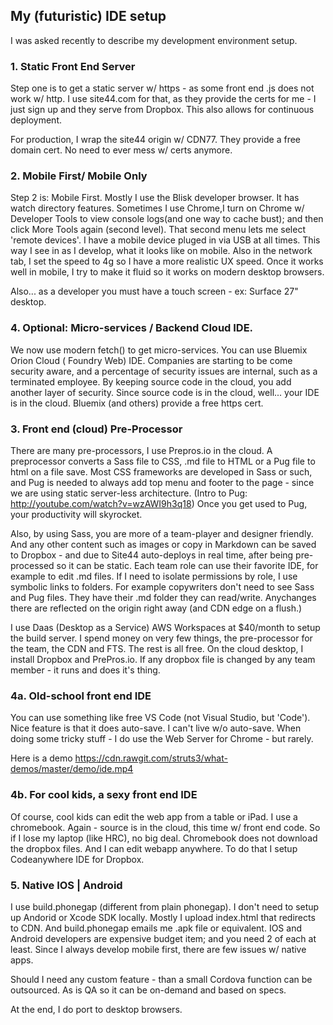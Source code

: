 
## My (futuristic) IDE setup

I was asked recently to describe my development environment setup.

### 1. Static Front End Server 
Step one is to get a static server w/ https - as some front end .js does not work w/ http. I use site44.com for that, as they provide the certs for me - I just sign up and they serve from Dropbox. This also allows for continuous deployment. 

For production, I wrap the site44 origin w/ CDN77. They provide a free domain cert. No need to ever mess w/ certs anymore.

### 2. Mobile First/ Mobile Only
Step 2 is: Mobile First. Mostly I use the Blisk developer browser. It has watch directory features. Sometimes I use Chrome,I turn on Chrome w/ Developer Tools to view console logs(and one way to cache bust); and then click More Tools again (second level). That second menu lets me select 'remote devices'. I have a mobile device pluged in via USB at all times. This way I see in as I develop, what it looks like on mobile. Also in the network tab, I set the speed to 4g so I have a more realistic UX speed. Once it works well in mobile, I try to make it fluid so it works on modern desktop browsers.

Also... as a developer you must have a touch screen - ex: Surface 27" desktop.

### 4. Optional: Micro-services / Backend Cloud IDE.
We now use modern fetch() to get micro-services. You can use Bluemix Orion Cloud ( Foundry Web) IDE. Companies are starting to be come security aware, and a percentage of security issues are internal, such as a terminated employee. By keeping source code in the cloud, you add another layer of security. Since source code is in the cloud, well... your IDE is in the cloud. Bluemix (and others) provide a free https cert.

### 3. Front end (cloud) Pre-Processor
There are many pre-processors, I use Prepros.io in the cloud. A preprocessor converts a Sass file to CSS, .md file to HTML or a Pug file to html on a file save. Most CSS frameworks are developed in Sass or such, and Pug is needed to always add top menu and footer to the page - since we are using static server-less architecture. 
(Intro to Pug: <http://youtube.com/watch?v=wzAWI9h3q18>)
Once you get used to Pug, your productivity will skyrocket. 

Also, by using Sass, you are more of a team-player and designer friendly. And any other content such as images or copy in Markdown can be saved to Dropbox - and due to Site44 auto-deploys in real time, after being pre-processed so it can be static. 
Each team role can use their favorite IDE, for example to edit .md files. If I need to isolate permissions by role, I use symbolic links to folders. For example copywriters don't need to see Sass and Pug files. They have their .md folder they can read/write. Anychanges there are reflected on the origin right away (and CDN edge on a flush.)

I use Daas (Desktop as a Service) AWS Workspaces at $40/month to setup the build server. I spend money on very few things, the pre-processor for the team, the CDN and FTS. The rest is all free.
On the cloud desktop, I install Dropbox and PrePros.io. If any dropbox file is changed by any team member - it runs and does it's thing.

### 4a. Old-school front end IDE
You can use something like free VS Code (not Visual Studio, but 'Code'). Nice feature is that it does auto-save. I can't live w/o auto-save.
When doing some tricky stuff - I do use the Web Server for Chrome - but rarely. 

Here is a demo <https://cdn.rawgit.com/struts3/what-demos/master/demo/ide.mp4>

### 4b. For cool kids, a sexy front end IDE
Of course, cool kids can edit the web app from a table or iPad. I use a chromebook. Again - source is in the cloud, this time w/ front end code. So if I lose my laptop (like HRC), no big deal. Chromebook does not download the dropbox files. And I can edit webapp anywhere. 
To do that I setup Codeanywhere IDE for Dropbox. 

### 5. Native IOS | Android
I use build.phonegap (different from plain phonegap). I don't need to setup up Andorid or Xcode SDK locally. Mostly I upload index.html that redirects to CDN. And build.phonegap emails me .apk file or equivalent. IOS and Android developers are expensive budget item; and you need 2 of each at least. 
Since I always develop mobile first, there are few issues w/ native apps. 

Should I need any custom feature - than a small Cordova function can be outsourced. As is QA so it can be on-demand and based on specs.  
 
 At the end, I do port to desktop browsers.